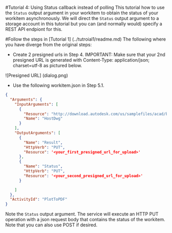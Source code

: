 #Tutorial 4: Using Status callback instead of polling
This tutorial how to use the `Status` output argument in your workitem to obtain the status of your workitem asynchronously. We will direct the `Status` output argument to a storage account in this tutorial but you can (and normally would) specify a REST API endpiont for this.

#Follow the steps in [Tutorial 1] (../tutroial1/readme.md)
The following where you have diverge from the original steps:
+ Create 2 presigned urls in Step 4. IMPORTANT: Make sure that your 2nd presigned URL is generated with Content-Type: application/json; charset=utf-8 as pictured below.

![Presigned URL] (dialog.png)
+ Use the following workitem.json in Step 5.1.

```JSON
{
  "Arguments": {
    "InputArguments": [
      {
        "Resource": "http://download.autodesk.com/us/samplefiles/acad/blocks_and_tables_-_imperial.dwg",
        "Name": "HostDwg"
      }
    ],
    "OutputArguments": [
      {
        "Name": "Result",
        "HttpVerb": "PUT",
        "Resource": '<your_first_presigned_url_for_upload>'
      },
      {
        "Name": "Status",
        "HttpVerb": "PUT",
        "Resource": '<your_second_presigned_url_for_upload>'
      }

    ]
  },
  "ActivityId": "PlotToPDF"
}
```
Note the `Status` output argument. The service will execute an HTTP PUT operation with a json request body that contains the status of the workitem. Note that you can also use POST if desired.
